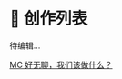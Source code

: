 <!-- community/creation/list -->

# 📖 创作列表

待编辑...

[MC 好无聊，我们该做什么？](community/creation/tutorialWhatToDo)
